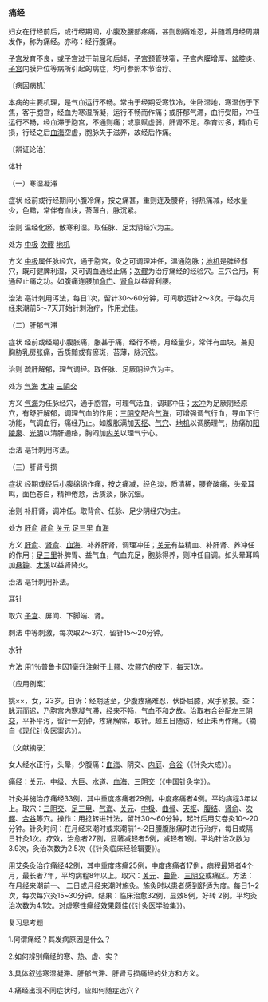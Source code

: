 ### 痛经

妇女在行经前后，或行经期间，小腹及腰部疼痛，甚则剧痛难忍，并随着月经周期发作，称为痛经。亦称：经行腹痛。

[子宫](https://www.gmzyjc.com/read/zjs/zjs3.4-0.1.3.5.0.md)发育不良，或[子宫](https://www.gmzyjc.com/read/zjs/zjs3.4-0.1.3.5.0.md)过于前屈和后倾，[子宫](https://www.gmzyjc.com/read/zjs/zjs3.4-0.1.3.5.0.md)颈管狭窄，[子宫](https://www.gmzyjc.com/read/zjs/zjs3.4-0.1.3.5.0.md)内膜增厚、盆腔炎、[子宫](https://www.gmzyjc.com/read/zjs/zjs3.4-0.1.3.5.0.md)内膜异位等病所引起的病症，均可参照本节治疗。

〔病因病机〕

本病的主要机理，是气血运行不畅。常由于经期受寒饮冷，坐卧湿地，寒湿伤于下焦，客于胞宫，经血为寒湿所凝，运行不畅而作痛；或肝郁气滞，血行受阻，冲任运行不畅，经血滞于胞宫，不通则痛；或禀赋虚弱，肝肾不足。孕育过多，精血亏损，行经之后[血海](https://www.gmzyjc.com/read/zjs/zjs3.1.4-6-0.0.1.3.10.md)空虚，胞脉失于滋养，故经后作痛。

〔辨证论治〕

体针

（一）寒湿凝滞

症状  经前或行经期间小腹冷痛，按之痛甚，重则连及腰脊，得热痛减，经水量少，色黯，常伴有血块，苔薄白，脉沉紧。

治则  温经化瘀，散寒利湿。取任脉、足太阴经穴为主。

处方  [中极](https://www.gmzyjc.com/read/zjs/zjs3.2.1-0.1.1.3.3.md)  [次髎](https://www.gmzyjc.com/read/zjs/zjs3.1.7-8-0.0.1.3.32.md)  [地机](https://www.gmzyjc.com/read/zjs/zjs3.1.4-6-0.0.1.3.8.md)

方义  [中极](https://www.gmzyjc.com/read/zjs/zjs3.2.1-0.1.1.3.3.md)属任脉经穴，通于胞宫，灸之可调理冲任，温通胞脉；[地机](https://www.gmzyjc.com/read/zjs/zjs3.1.4-6-0.0.1.3.8.md)是脾经郄穴，既可健脾利湿，又可调血通经止痛；[次髎](https://www.gmzyjc.com/read/zjs/zjs3.1.7-8-0.0.1.3.32.md)为治疗痛经的经验穴。三穴合用，有通经止痛之功。如腹痛连腰加[命门](https://www.gmzyjc.com/read/zjs/zjs3.2.2-0.0.1.3.4.md)、[肾俞](https://www.gmzyjc.com/read/zjs/zjs3.1.7-8-0.0.1.3.23.md)以益肾利腰。

治法  亳针刺用泻法，每日1次，留针30～60分钟，可间歇运针2～3次。于每次月经来潮前5～7天开始针刺治疗，作用尤佳。

（二）肝郁气滞

症状  经前或经期小腹胀痛，胀甚于痛，经行不畅，月经量少，常伴有血块，兼见胸胁乳房胀痛，舌质黯或有瘀斑，苔薄，脉沉弦。

治则  疏肝解郁，理气调经。取任脉、足厥阴经穴为主。

处方  [气海](https://www.gmzyjc.com/read/zjs/zjs3.2.1-0.1.1.3.6.md)  [太冲](https://www.gmzyjc.com/read/zjs/zjs3.1.9-12-0.0.4.3.3.md)  [三阴交](https://www.gmzyjc.com/read/zjs/zjs3.1.4-6-0.0.1.3.6.md)

方义  [气海](https://www.gmzyjc.com/read/zjs/zjs3.2.1-0.1.1.3.6.md)为任脉经穴，通于胞宫，可理气活血，调理冲任；[太冲](https://www.gmzyjc.com/read/zjs/zjs3.1.9-12-0.0.4.3.3.md)为足厥阴经原穴，有舒肝解郁，调理气血的作用；[三阴交](https://www.gmzyjc.com/read/zjs/zjs3.1.4-6-0.0.1.3.6.md)配合[气海](https://www.gmzyjc.com/read/zjs/zjs3.2.1-0.1.1.3.6.md)，可增强调气行血，导血下行功能，气调血行，痛经乃止。如腹胀满加[天枢](https://www.gmzyjc.com/read/zjs/zjs3.1.1-3-0.1.3.3.25.md)、[气穴](https://www.gmzyjc.com/read/zjs/zjs3.1.7-8-0.0.2.3.13.md)、[地机](https://www.gmzyjc.com/read/zjs/zjs3.1.4-6-0.0.1.3.8.md)以调肠理气，胁痛加[阳陵泉](https://www.gmzyjc.com/read/zjs/zjs3.1.9-12-0.0.3.3.34.md)、[光明](https://www.gmzyjc.com/read/zjs/zjs3.1.9-12-0.0.3.3.37.md)以清肝通络，胸闷加[内关](https://www.gmzyjc.com/read/zjs/zjs3.1.9-12-0.0.1.3.6.md)以理气宁心。

治法  亳针刺用泻法。

（三）肝肾亏损

症状  经期或经后小腹绵绵作痛，按之痛减，经色淡，质清稀，腰脊酸痛，头晕耳鸣，面色苍白，精神倦怠，舌质淡，脉沉细。

治则  补肝肾，调冲任。取背俞、任脉、足少阴经穴为主。

处方  [肝俞](https://www.gmzyjc.com/read/zjs/zjs3.1.7-8-0.0.1.3.18.md)  [肾俞](https://www.gmzyjc.com/read/zjs/zjs3.1.7-8-0.0.1.3.23.md)  [关元](https://www.gmzyjc.com/read/zjs/zjs3.2.1-0.1.1.3.4.md)  [足三里](https://www.gmzyjc.com/read/zjs/zjs3.1.1-3-0.1.3.3.36.md)  [血海](https://www.gmzyjc.com/read/zjs/zjs3.1.4-6-0.0.1.3.10.md)

方义  [肝俞](https://www.gmzyjc.com/read/zjs/zjs3.1.7-8-0.0.1.3.18.md)、[肾俞](https://www.gmzyjc.com/read/zjs/zjs3.1.7-8-0.0.1.3.23.md)、[血海](https://www.gmzyjc.com/read/zjs/zjs3.1.4-6-0.0.1.3.10.md)、补养肝肾，调理冲任；[关元](https://www.gmzyjc.com/read/zjs/zjs3.2.1-0.1.1.3.4.md)有益精血、补肝肾、养冲任的作用；[足三里](https://www.gmzyjc.com/read/zjs/zjs3.1.1-3-0.1.3.3.36.md)补脾胃、益气血，气血充足，胞脉得养，则冲任自调。如头晕耳鸣加[悬钟](https://www.gmzyjc.com/read/zjs/zjs3.1.9-12-0.0.3.3.39.md)、[太溪](https://www.gmzyjc.com/read/zjs/zjs3.1.7-8-0.0.2.3.3.md)以益肾降火。

治法  亳针刺用补法。

耳针

取穴  [子宫](https://www.gmzyjc.com/read/zjs/zjs3.4-0.1.3.5.0.md)、屏间、下脚端、肾。

刺法  中等刺激，每次取2～3穴，留针15～20分钟。

水针

方法  用1％普鲁卡因1毫升注射于[上髎](https://www.gmzyjc.com/read/zjs/zjs3.1.7-8-0.0.1.3.31.md)、[次髎](https://www.gmzyjc.com/read/zjs/zjs3.1.7-8-0.0.1.3.32.md)穴的皮下，每天1次。

〔应用例案〕

姚××，女，23岁。自诉：经期适至，少腹疼痛难忍，伏卧屈膝，双手紧按。查：脉沉而迟，乃胞宫内寒凝气滞，经来不畅，气血不和之故。治取右[合谷](https://www.gmzyjc.com/read/zjs/zjs3.1.1-3-0.1.2.3.4.md)配左[三阴交](https://www.gmzyjc.com/read/zjs/zjs3.1.4-6-0.0.1.3.6.md)，平补平泻，留针一刻钟，疼痛解除，取针。越五日随访，经止未再作痛。（摘自《现代针灸医案选》）。

〔文献摘录〕

女人经水正行，头晕，少腹痛：[血海](https://www.gmzyjc.com/read/zjs/zjs3.1.4-6-0.0.1.3.10.md)、阴交、[内庭](https://www.gmzyjc.com/read/zjs/zjs3.1.1-3-0.1.3.3.44.md)、[合谷](https://www.gmzyjc.com/read/zjs/zjs3.1.1-3-0.1.2.3.4.md)（《针灸大成》）。

痛经：[关元](https://www.gmzyjc.com/read/zjs/zjs3.2.1-0.1.1.3.4.md)、中级、[大巨](https://www.gmzyjc.com/read/zjs/zjs3.1.1-3-0.1.3.3.27.md)、[水道](https://www.gmzyjc.com/read/zjs/zjs3.1.1-3-0.1.3.3.28.md)、[血海](https://www.gmzyjc.com/read/zjs/zjs3.1.4-6-0.0.1.3.10.md)、[三阴交](https://www.gmzyjc.com/read/zjs/zjs3.1.4-6-0.0.1.3.6.md)（《中国针灸学》）。

针灸并施治疗痛经33例，其中重度疼痛者29例，中度疼痛者4例。平均病程3年以上。取穴：[三阴交](https://www.gmzyjc.com/read/zjs/zjs3.1.4-6-0.0.1.3.6.md)、[足三里](https://www.gmzyjc.com/read/zjs/zjs3.1.1-3-0.1.3.3.36.md)、[气海](https://www.gmzyjc.com/read/zjs/zjs3.2.1-0.1.1.3.6.md)、[关元](https://www.gmzyjc.com/read/zjs/zjs3.2.1-0.1.1.3.4.md)、[中极](https://www.gmzyjc.com/read/zjs/zjs3.2.1-0.1.1.3.3.md)、[曲骨](https://www.gmzyjc.com/read/zjs/zjs3.2.1-0.1.1.3.2.md)、[天枢](https://www.gmzyjc.com/read/zjs/zjs3.1.1-3-0.1.3.3.25.md)、[腹结](https://www.gmzyjc.com/read/zjs/zjs3.1.4-6-0.0.1.3.14.md)、[肾俞](https://www.gmzyjc.com/read/zjs/zjs3.1.7-8-0.0.1.3.23.md)、[次髎](https://www.gmzyjc.com/read/zjs/zjs3.1.7-8-0.0.1.3.32.md)、[合谷](https://www.gmzyjc.com/read/zjs/zjs3.1.1-3-0.1.2.3.4.md)等穴。操作：用捻转进针法，留针30～60分钟，起针后用艾卷灸10～20分钟。针灸时间：在月经来潮时或来潮前1～2日腰腹胀痛时进行治疗，每日或隔日针灸1次。疗效，治愈者27例，显著减轻者5例，减轻者1例。平均针治次数为3.9次，灸治次数为2.5次（《针灸临床经验辑要》)。

用艾条灸治疗痛经42例，其中重度疼痛25例，中度疼痛者17例，病程最短者4个月，最长者7年，平均病程8年以上。取穴：[关元](https://www.gmzyjc.com/read/zjs/zjs3.2.1-0.1.1.3.4.md)、[曲骨](https://www.gmzyjc.com/read/zjs/zjs3.2.1-0.1.1.3.2.md)、[三阴交](https://www.gmzyjc.com/read/zjs/zjs3.1.4-6-0.0.1.3.6.md)或痛区。方法：在月经来潮前一、 二日或月经来潮时施灸。施灸时以患者感到舒适为度。每日1~2次，每次每穴灸15~30分钟。结果：临床治愈32例，显效8例，好转
2例。平均灸治次数为4.1次。对虚寒性痛经效果颇佳(《针灸医学验集》)。

复习思考题

1.何谓痛经？其发病原因是什么？

2.如何辨别痛经的寒、热、虚、实？

3.具体叙述寒湿凝滞、肝郁气滞、肝肾亏损痛经的处方和方义。

4.痛经出现不同症状时，应如何随症选穴？
